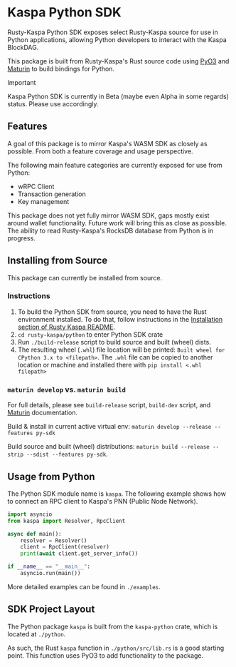 # Kaspa Python SDK
Rusty-Kaspa Python SDK exposes select Rusty-Kaspa source for use in Python applications, allowing Python developers to interact with the Kaspa BlockDAG.

This package is built from Rusty-Kaspa's Rust source code using [PyO3](https://pyo3.rs/v0.20.0/) and [Maturin](https://www.maturin.rs) to build bindings for Python.

> [!IMPORTANT]
> Kaspa Python SDK is currently in Beta (maybe even Alpha in some regards) status. Please use accordingly.

## Features
A goal of this package is to mirror Kaspa's WASM SDK as closely as possible. From both a feature coverage and usage perspective. 

The following main feature categories are currently exposed for use from Python:
- wRPC Client
- Transaction generation
- Key management

This package does not yet fully mirror WASM SDK, gaps mostly exist around wallet functionality. Future work will bring this as close as possible. The ability to read Rusty-Kaspa's RocksDB database from Python is in progress.

## Installing from Source
This package can currently be installed from source.

### Instructions
1. To build the Python SDK from source, you need to have the Rust environment installed. To do that, follow instructions in the [Installation section of Rusty Kaspa README](https://github.com/kaspanet/rusty-kaspa?tab=readme-ov-file#installation).
2. `cd rusty-kaspa/python` to enter Python SDK crate
3. Run `./build-release` script to build source and built (wheel) dists.
4. The resulting wheel (`.whl`) file location will be printed: `Built wheel for CPython 3.x to <filepath>`. The `.whl` file can be copied to another location or machine and installed there with `pip install <.whl filepath>`

### `maturin develop` vs. `maturin build`
For full details, please see `build-release` script, `build-dev` script, and [Maturin](https://www.maturin.rs) documentation.

Build & install in current active virtual env: `maturin develop --release --features py-sdk`

Build source and built (wheel) distributions: `maturin build --release --strip --sdist --features py-sdk`.

## Usage from Python

The Python SDK module name is `kaspa`. The following example shows how to connect an RPC client to Kaspa's PNN (Public Node Network).

```python
import asyncio
from kaspa import Resolver, RpcClient

async def main():
    resolver = Resolver()
    client = RpcClient(resolver)
    print(await client.get_server_info())

if __name__ == "__main__":
    asyncio.run(main())
```

More detailed examples can be found in `./examples`.

## SDK Project Layout
The Python package `kaspa` is built from the `kaspa-python` crate, which is located at `./python`. 

As such, the Rust `kaspa` function in `./python/src/lib.rs` is a good starting point. This function uses PyO3 to add functionality to the package. 
